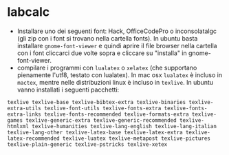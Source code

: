 # labcalc

* Installare uno dei seguenti font: Hack, OfficeCodePro o inconsolatalgc (gli zip con i font si trovano nella cartella fonts). In ubuntu basta installare `gnome-font-viewer` e quindi aprire il file browser nella cartella con i font cliccarci due volte sopra e cliccare su "installa" in gnome-font-viewer.
* compilare i programmi con `lualatex` o `xelatex` (che supportano pienamente l'utf8, testato con lualatex). In mac osx `lualatex` è incluso in `mactex`, mentre nelle distribuzioni linux è incluso in `texlive`. In ubuntu vanno installati i seguenti pacchetti:
```
texlive texlive-base texlive-bibtex-extra texlive-binaries texlive-extra-utils texlive-font-utils texlive-fonts-extra texlive-fonts-extra-links texlive-fonts-recommended texlive-formats-extra texlive-games texlive-generic-extra texlive-generic-recommended texlive-htmlxml texlive-humanities texlive-lang-english texlive-lang-italian texlive-lang-other texlive-latex-base texlive-latex-extra texlive-latex-recommended texlive-luatex texlive-metapost texlive-pictures texlive-plain-generic texlive-pstricks texlive-xetex
```
